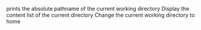 prints the absolute pathname of the current working directory
Display the content list of the current directory
Change the current working directory to home